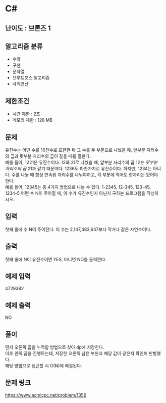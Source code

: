# C#

## 난이도 : 브론즈 1

## 알고리즘 분류
  - 수학
  - 구현
  - 문자열
  - 브루트포스 알고리즘
  - 사칙연산

## 제한조건
  - 시간 제한 : 2초
  - 메모리 제한 : 128 MB

## 문제
유진수는 어떤 수를 10진수로 표현한 뒤 그 수를 두 부분으로 나눴을 때, 앞부분 자리수의 곱과 뒷부분 자리수의 곱이 같을 때를 말한다.<br/>
예를 들어, 1221은 유진수이다. 12와 21로 나눴을 때, 앞부분 자리수의 곱 1*2는 뒷부분 자리수의 곱 2*1과 같기 때문이다. 1236도 마찬가지로 유진수이다. 하지만, 1234는 아니다. 수를 나눌 때 항상 연속된 자리수를 나눠야하고, 각 부분에 적어도 한자리는 있어야 한다.<br/>
예를 들어, 12345는 총 4가지 방법으로 나눌 수 있다. 1-2345, 12-345, 123-45, 1234-5 어떤 수 N이 주어질 때, 이 수가 유진수인지 아닌지 구하는 프로그램을 작성하시오.<br/>


## 입력
첫째 줄에 수 N이 주어진다. 이 수는 2,147,483,647보다 작거나 같은 자연수이다.<br/>


## 출력
첫째 줄에 N이 유진수이면 YES, 아니면 NO를 출력한다.<br/>


## 예제 입력
4729382<br/>


## 예제 출력
NO<br/>


## 풀이
먼저 오른쪽 곱을 누적합 방법으로 찾아 dp에 저장한다.<br/>
이후 왼쪽 곱을 진행하는데, 저장한 오른쪽 남은 부분과 해당 값이 같은지 확인해 판별했다.<br/>
해당 방법으로 접근할 시 O(N)에 해결된다.<br/>


## 문제 링크
https://www.acmicpc.net/problem/1356